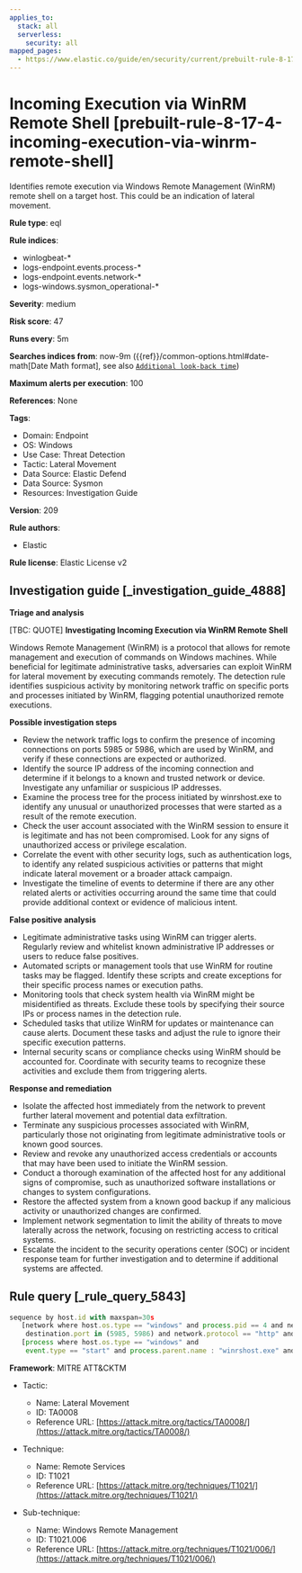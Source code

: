 ```yaml
---
applies_to:
  stack: all
  serverless:
    security: all
mapped_pages:
  - https://www.elastic.co/guide/en/security/current/prebuilt-rule-8-17-4-incoming-execution-via-winrm-remote-shell.html
---
```


# Incoming Execution via WinRM Remote Shell [prebuilt-rule-8-17-4-incoming-execution-via-winrm-remote-shell]

Identifies remote execution via Windows Remote Management (WinRM) remote shell on a target host. This could be an indication of lateral movement.

**Rule type**: eql

**Rule indices**:

* winlogbeat-*
* logs-endpoint.events.process-*
* logs-endpoint.events.network-*
* logs-windows.sysmon_operational-*

**Severity**: medium

**Risk score**: 47

**Runs every**: 5m

**Searches indices from**: now-9m ({{ref}}/common-options.html#date-math[Date Math format], see also [`Additional look-back time`](docs-content://solutions/security/detect-and-alert/create-detection-rule.md#rule-schedule))

**Maximum alerts per execution**: 100

**References**: None

**Tags**:

* Domain: Endpoint
* OS: Windows
* Use Case: Threat Detection
* Tactic: Lateral Movement
* Data Source: Elastic Defend
* Data Source: Sysmon
* Resources: Investigation Guide

**Version**: 209

**Rule authors**:

* Elastic

**Rule license**: Elastic License v2

## Investigation guide [_investigation_guide_4888]

**Triage and analysis**

[TBC: QUOTE]
**Investigating Incoming Execution via WinRM Remote Shell**

Windows Remote Management (WinRM) is a protocol that allows for remote management and execution of commands on Windows machines. While beneficial for legitimate administrative tasks, adversaries can exploit WinRM for lateral movement by executing commands remotely. The detection rule identifies suspicious activity by monitoring network traffic on specific ports and processes initiated by WinRM, flagging potential unauthorized remote executions.

**Possible investigation steps**

* Review the network traffic logs to confirm the presence of incoming connections on ports 5985 or 5986, which are used by WinRM, and verify if these connections are expected or authorized.
* Identify the source IP address of the incoming connection and determine if it belongs to a known and trusted network or device. Investigate any unfamiliar or suspicious IP addresses.
* Examine the process tree for the process initiated by winrshost.exe to identify any unusual or unauthorized processes that were started as a result of the remote execution.
* Check the user account associated with the WinRM session to ensure it is legitimate and has not been compromised. Look for any signs of unauthorized access or privilege escalation.
* Correlate the event with other security logs, such as authentication logs, to identify any related suspicious activities or patterns that might indicate lateral movement or a broader attack campaign.
* Investigate the timeline of events to determine if there are any other related alerts or activities occurring around the same time that could provide additional context or evidence of malicious intent.

**False positive analysis**

* Legitimate administrative tasks using WinRM can trigger alerts. Regularly review and whitelist known administrative IP addresses or users to reduce false positives.
* Automated scripts or management tools that use WinRM for routine tasks may be flagged. Identify these scripts and create exceptions for their specific process names or execution paths.
* Monitoring tools that check system health via WinRM might be misidentified as threats. Exclude these tools by specifying their source IPs or process names in the detection rule.
* Scheduled tasks that utilize WinRM for updates or maintenance can cause alerts. Document these tasks and adjust the rule to ignore their specific execution patterns.
* Internal security scans or compliance checks using WinRM should be accounted for. Coordinate with security teams to recognize these activities and exclude them from triggering alerts.

**Response and remediation**

* Isolate the affected host immediately from the network to prevent further lateral movement and potential data exfiltration.
* Terminate any suspicious processes associated with WinRM, particularly those not originating from legitimate administrative tools or known good sources.
* Review and revoke any unauthorized access credentials or accounts that may have been used to initiate the WinRM session.
* Conduct a thorough examination of the affected host for any additional signs of compromise, such as unauthorized software installations or changes to system configurations.
* Restore the affected system from a known good backup if any malicious activity or unauthorized changes are confirmed.
* Implement network segmentation to limit the ability of threats to move laterally across the network, focusing on restricting access to critical systems.
* Escalate the incident to the security operations center (SOC) or incident response team for further investigation and to determine if additional systems are affected.


## Rule query [_rule_query_5843]

```js
sequence by host.id with maxspan=30s
   [network where host.os.type == "windows" and process.pid == 4 and network.direction : ("incoming", "ingress") and
    destination.port in (5985, 5986) and network.protocol == "http" and source.ip != "127.0.0.1" and source.ip != "::1"]
   [process where host.os.type == "windows" and
    event.type == "start" and process.parent.name : "winrshost.exe" and not process.executable : "?:\\Windows\\System32\\conhost.exe"]
```

**Framework**: MITRE ATT&CKTM

* Tactic:

    * Name: Lateral Movement
    * ID: TA0008
    * Reference URL: [https://attack.mitre.org/tactics/TA0008/](https://attack.mitre.org/tactics/TA0008/)

* Technique:

    * Name: Remote Services
    * ID: T1021
    * Reference URL: [https://attack.mitre.org/techniques/T1021/](https://attack.mitre.org/techniques/T1021/)

* Sub-technique:

    * Name: Windows Remote Management
    * ID: T1021.006
    * Reference URL: [https://attack.mitre.org/techniques/T1021/006/](https://attack.mitre.org/techniques/T1021/006/)




